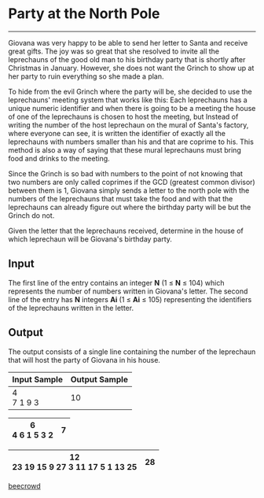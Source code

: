 # Party at the North Pole

---

Giovana was very happy to be able to send her letter to Santa and receive great gifts. The joy was so great that she resolved to invite all the leprechauns of the good old man to his birthday party that is shortly after Christmas in January. However, she does not want the Grinch to show up at her party to ruin everything so she made a plan.

To hide from the evil Grinch where the party will be, she decided to use the leprechauns' meeting system that works like this: Each leprechauns has a unique numeric identifier and when there is going to be a meeting the house of one of the leprechauns is chosen to host the meeting, but Instead of writing the number of the host leprechaun on the mural of Santa's factory, where everyone can see, it is written the identifier of exactly all the leprechauns with numbers smaller than his and that are coprime to his. This method is also a way of saying that these mural leprechauns must bring food and drinks to the meeting.

Since the Grinch is so bad with numbers to the point of not knowing that two numbers are only called coprimes if the GCD (greatest common divisor) between them is 1, Giovana simply sends a letter to the north pole with the numbers of the leprechauns that must take the food and with that the leprechauns can already figure out where the birthday party will be but the Grinch do not.

Given the letter that the leprechauns received, determine in the house of which leprechaun will be Giovana's birthday party.

## Input

The first line of the entry contains an integer **N** (1 ≤ **N** ≤ 104) which represents the number of numbers written in Giovana's letter. The second line of the entry has **N** integers **Ai** (1 ≤ **Ai** ≤ 105) representing the identifiers of the leprechauns written in the letter.

## Output

The output consists of a single line containing the number of the leprechaun that will host the party of Giovana in his house.

| Input Sample   | Output Sample |
| -------------- | ------------- |
| 4 <br/>7 1 9 3 | 10            |

| 6 <br/>4 6 1 5 3 2 | 7   |
| ------------------ | --- |

| 12 <br/>23 19 15 9 27 3 11 17 5 1 13 25 | 28  |
| --------------------------------------- | --- |

[beecrowd](https://www.beecrowd.com.br/judge/en/problems/view/2845)
